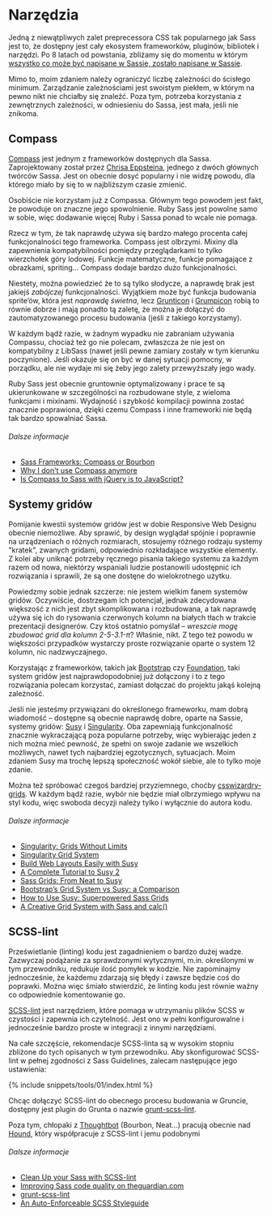 
# Narzędzia

Jedną z niewątpliwych zalet preprecessora CSS tak popularnego jak Sass jest to, że dostępny jest cały ekosystem frameworków, pluginów, bibliotek i narzędzi. Po 8 latach od powstania, zbliżamy się do momentu w którym [wszystko co może być napisane w Sassie, zostało napisane w Sassie](http://hugogiraudel.com/2014/10/27/rethinking-atwoods-law/).

Mimo to, moim zdaniem należy ograniczyć liczbę zależności do ścisłego minimum. Zarządzanie zależnościami jest swoistym piekłem, w którym na pewno nikt nie chciałby się znaleźć. Poza tym, potrzeba korzystania z zewnętrznych zależności, w odniesieniu do Sassa, jest mała, jeśli nie znikoma.

## Compass

[Compass](http://compass-style.org/) jest jednym z frameworków dostępnych dla Sassa. Zaprojektowany został przez [Chrisa Eppsteina](https://twitter.com/chriseppstein), jednego z dwóch głównych twórców Sassa. Jest on obecnie dosyć popularny i nie widzę powodu, dla którego miało by się to w najbliższym czasie zmienić.

Osobiście nie korzystam już z Compassa. Głównym tego powodem jest fakt, że powoduje on znaczne jego spowolnienie. Ruby Sass jest powolne samo w sobie, więc dodawanie więcej Ruby i Sassa ponad to wcale nie pomaga.

Rzecz w tym, że tak naprawdę używa się bardzo małego procenta całej funkcjonalności tego frameworka. Compass jest olbrzymi. Mixiny dla zapewnienia kompatybilności pomiędzy przeglądarkami to tylko wierzchołek góry lodowej. Funkcje matematyczne, funkcje pomagające z obrazkami, spriting… Compass dodaje bardzo dużo funkcjonalności.

Niestety, można powiedzieć że to są tylko słodycze, a naprawdę brak jest jakiejś *zabójczej* funkcjonalności. Wyjątkiem może być funkcja budowania sprite’ów, która jest *naprawdę świetna*, lecz [Grunticon](https://github.com/filamentgroup/grunticon) i [Grumpicon](http://grumpicon.com/) robią to równie dobrze i mają ponadto tą zaletę, że można je dołączyć do zautomatyzowanego procesu budowania (jeśli z takiego korzystamy).

W każdym bądź razie, w żadnym wypadku nie zabraniam używania Compassu, chociaż też go nie polecam, zwłaszcza że nie jest on kompatybilny z LibSass (nawet jeśli pewne zamiary zostały w tym kierunku poczynione). Jeśli okazuje się on być w danej sytuacji pomocny, w porządku, ale nie wydaje mi się żeby jego zalety przewyższały jego wady.

<div class="note">
  <p>Ruby Sass jest obecnie gruntownie optymalizowany i prace te są ukierunkowane w szczególności na rozbudowane style, z wieloma funkcjami i mixinami. Wydajność i szybkość kompilacji powinna zostać znacznie poprawiona, dzięki czemu Compass i inne frameworki nie będą tak bardzo spowalniać Sassa.</p>
</div>

###### Dalsze informacje

* [Sass Frameworks: Compass or Bourbon](http://www.sitepoint.com/compass-or-bourbon-sass-frameworks/)
* [Why I don't use Compass anymore](http://www.sitepoint.com/dont-use-compass-anymore/)
* [Is Compass to Sass with jQuery is to JavaScript?](http://www.sitepoint.com/compass-sass-jquery-javascript/)

## Systemy gridów

Pomijanie kwestii systemów gridów jest w dobie Responsive Web Designu obecnie niemożliwe. Aby sprawić, by design wyglądał spójnie i poprawnie na urządzeniach o różnych rozmiarach, stosujemy różnego rodzaju systemy "kratek", zwanych gridami, odpowiednio rozkładające wszystkie elementy. Z kolei aby uniknąć potrzeby ręcznego pisania takiego systemu za każdym razem od nowa, niektórzy wspaniali ludzie postanowili udostępnić ich rozwiązania i sprawili, że są one dostęne do wielokrotnego użytku.

Powiedzmy sobie jednak szczerze: nie jestem wielkim fanem systemów gridów. Oczywiście, dostrzegam ich potencjał, jednak zdecydowana większość z nich jest zbyt skomplikowana i rozbudowana, a tak naprawdę używa się ich do rysowania czerwonych kolumn na białych tłach w trakcie prezentacji designerów. Czy ktoś ostatnio pomyślał – *wreszcie mogę zbudować grid dla kolumn 2-5-3.1-π*? Właśnie, nikt. Z tego też powodu w większości przypadków wystarczy proste rozwiązanie oparte o system 12 kolumn, nic nadzwyczajnego.

Korzystając z frameworków, takich jak [Bootstrap](http://getbootstrap.com/) czy [Foundation](http://foundation.zurb.com/), taki system gridów jest najprawdopodobniej już dołączony i to z tego rozwiązania polecam korzystać, zamiast dołączać do projektu jakąś kolejną zależność.

Jeśli nie jesteśmy przywiązani do określonego frameworku, mam dobrą wiadomość – dostępne są obecnie naprawdę dobre, oparte na Sassie, systemy gridów: [Susy](http://susy.oddbird.net/) i [Singularity](http://singularity.gs/). Oba zapewniają funkcjonalność znacznie wykraczającą poza popularne potrzeby, więc wybierając jeden z nich można mieć pewność, że spełni on swoje zadanie we wszelkich możliwych, nawet tych najbardziej egzotycznych, sytuacjach. Moim zdaniem Susy ma trochę lepszą społeczność wokół siebie, ale to tylko moje zdanie.

Można też spróbować czegoś bardziej przyziemnego, choćby [csswizardry-grids](https://github.com/csswizardry/csswizardry-grids). W każdym bądź razie, wybór nie będzie miał olbrzymiego wpływu na styl kodu, więc swoboda decyzji należy tylko i wyłącznie do autora kodu.

###### Dalsze informacje

* [Singularity: Grids Without Limits](http://fourword.fourkitchens.com/article/singularity-grids-without-limits)
* [Singularity Grid System](http://www.mediacurrent.com/blog/singularity-grid-system)
* [Build Web Layouts Easily with Susy](http://css-tricks.com/build-web-layouts-easily-susy/)
* [A Complete Tutorial to Susy 2](http://www.zell-weekeat.com/susy2-tutorial/)
* [Sass Grids: From Neat to Susy](http://www.sitepoint.com/sass-grids-neat-susy/)
* [Bootstrap’s Grid System vs Susy: a Comparison](http://www.sitepoint.com/bootstraps-grid-system-vs-susy-comparison/)
* [How to Use Susy: Superpowered Sass Grids](http://webdesign.tutsplus.com/tutorials/how-to-use-susy-superpowered-sass-grids--cms-22744)
* [A Creative Grid System with Sass and calc()](http://www.sitepoint.com/creative-grid-system-sass-calc/)

## SCSS-lint

Prześwietlanie (linting) kodu jest zagadnieniem o bardzo dużej wadze. Zazwyczaj podążanie za sprawdzonymi wytycznymi, m.in. określonymi w tym przewodniku, redukuje ilość pomyłek w kodzie. Nie zapominajmy jednocześnie, że każdemu zdarzają się błędy i zawsze będzie coś do poprawki. Można więc śmiało stwierdzić, że linting kodu jest równie ważny co odpowiednie komentowanie go.

[SCSS-lint](https://github.com/causes/scss-lint) jest narzędziem, które pomaga w utrzymaniu plików SCSS w czystości i zapewnia ich czytelność. Jest ono w pełni konfigurowalne i jednocześnie bardzo proste w integracji z innymi narzędziami.

Na całe szczęście, rekomendacje SCSS-linta są w wysokim stopniu zbliżone do tych opisanych w tym przewodniku. Aby skonfigurować SCSS-lint w pełnej zgodności z Sass Guidelines, zalecam następujące jego ustawienia:

{% include snippets/tools/01/index.html %}

<div class="note">
  <p>Chcąc dołączyć SCSS-lint do obecnego procesu budowania w Gruncie, dostępny jest plugin do Grunta o nazwie <a href="https://github.com/ahmednuaman/grunt-scss-lint">grunt-scss-lint</a>.</p>
  <p>Poza tym, chłopaki z <a href="http://thoughtbot.com/">Thoughtbot</a> (Bourbon, Neat…) pracują obecnie nad <a href="https://houndci.com/">Hound</a>, który współpracuje z SCSS-lint i jemu podobnymi</p>
</div>

###### Dalsze informacje

* [Clean Up your Sass with SCSS-lint](http://blog.martinhujer.cz/clean-up-your-sass-with-scss-lint/)
* [Improving Sass code quality on theguardian.com](http://www.theguardian.com/info/developer-blog/2014/may/13/improving-sass-code-quality-on-theguardiancom)
* [grunt-scss-lint](https://github.com/ahmednuaman/grunt-scss-lint)
* [An Auto-Enforceable SCSS Styleguide](http://davidtheclark.com/scss-lint-styleguide/)
